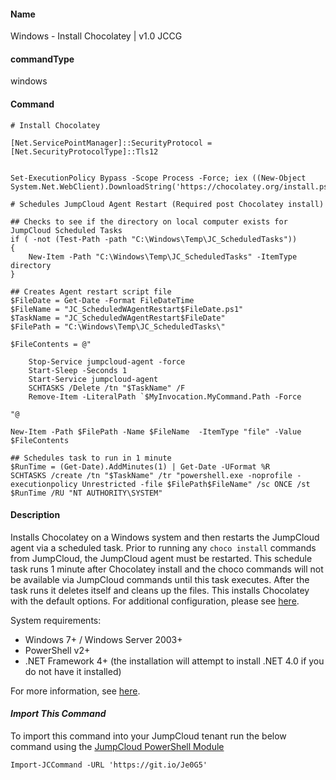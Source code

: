 #### Name

Windows - Install Chocolatey | v1.0 JCCG

#### commandType

windows

#### Command

```
# Install Chocolatey

[Net.ServicePointManager]::SecurityProtocol = [Net.SecurityProtocolType]::Tls12


Set-ExecutionPolicy Bypass -Scope Process -Force; iex ((New-Object System.Net.WebClient).DownloadString('https://chocolatey.org/install.ps1'))

# Schedules JumpCloud Agent Restart (Required post Chocolatey install)

## Checks to see if the directory on local computer exists for JumpCloud Scheduled Tasks
if ( -not (Test-Path -path "C:\Windows\Temp\JC_ScheduledTasks"))
{
    New-Item -Path "C:\Windows\Temp\JC_ScheduledTasks" -ItemType directory
}

## Creates Agent restart script file
$FileDate = Get-Date -Format FileDateTime
$FileName = "JC_ScheduledWAgentRestart$FileDate.ps1"
$TaskName = "JC_ScheduledWAgentRestart$FileDate"
$FilePath = "C:\Windows\Temp\JC_ScheduledTasks\"

$FileContents = @"

    Stop-Service jumpcloud-agent -force
    Start-Sleep -Seconds 1
    Start-Service jumpcloud-agent
    SCHTASKS /Delete /tn "$TaskName" /F
    Remove-Item -LiteralPath `$MyInvocation.MyCommand.Path -Force

"@

New-Item -Path $FilePath -Name $FileName  -ItemType "file" -Value $FileContents

## Schedules task to run in 1 minute
$RunTime = (Get-Date).AddMinutes(1) | Get-Date -UFormat %R
SCHTASKS /create /tn "$TaskName" /tr "powershell.exe -noprofile -executionpolicy Unrestricted -file $FilePath$FileName" /sc ONCE /st $RunTime /RU "NT AUTHORITY\SYSTEM"
```

#### Description

Installs Chocolatey on a Windows system and then restarts the JumpCloud agent via a scheduled task. Prior to running any `choco install` commands from JumpCloud, the JumpCloud agent must be restarted. This schedule task runs 1 minute after Chocolatey install and the choco commands will not be available via JumpCloud commands until this task executes. After the task runs it deletes itself and cleans up the files.  This installs Chocolatey with the default options. For additional configuration, please see [here](https://chocolatey.org/docs/chocolatey-configuration#proxy).

System requirements:
- Windows 7+ / Windows Server 2003+
- PowerShell v2+
- .NET Framework 4+ (the installation will attempt to install .NET 4.0 if you do not have it installed)

For more information, see [here](https://chocolatey.org/install).

#### *Import This Command*

To import this command into your JumpCloud tenant run the below command using the [JumpCloud PowerShell Module](https://github.com/TheJumpCloud/support/wiki/Installing-the-JumpCloud-PowerShell-Module)

```
Import-JCCommand -URL 'https://git.io/Je0G5'
```
